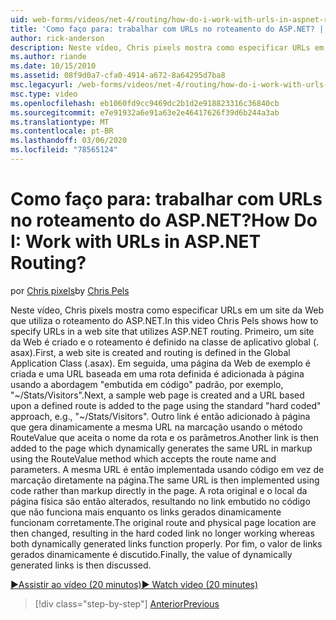 ```yaml
---
uid: web-forms/videos/net-4/routing/how-do-i-work-with-urls-in-aspnet-routing
title: 'Como faço para: trabalhar com URLs no roteamento do ASP.NET? | Microsoft Docs'
author: rick-anderson
description: Neste vídeo, Chris pixels mostra como especificar URLs em um site da Web que utiliza o roteamento do ASP.NET. Primeiro, um site é criado e o roteamento é definido no GL...
ms.author: riande
ms.date: 10/15/2010
ms.assetid: 08f9d0a7-cfa0-4914-a672-8a64295d7ba8
msc.legacyurl: /web-forms/videos/net-4/routing/how-do-i-work-with-urls-in-aspnet-routing
msc.type: video
ms.openlocfilehash: eb1060fd9cc9469dc2b1d2e918823316c36840cb
ms.sourcegitcommit: e7e91932a6e91a63e2e46417626f39d6b244a3ab
ms.translationtype: MT
ms.contentlocale: pt-BR
ms.lasthandoff: 03/06/2020
ms.locfileid: "78565124"
---
```

# <a name="how-do-i-work-with-urls-in-aspnet-routing"></a><span data-ttu-id="89215-105">Como faço para: trabalhar com URLs no roteamento do ASP.NET?</span><span class="sxs-lookup"><span data-stu-id="89215-105">How Do I: Work with URLs in ASP.NET Routing?</span></span>

<span data-ttu-id="89215-106">por [Chris pixels](https://twitter.com/chrispels)</span><span class="sxs-lookup"><span data-stu-id="89215-106">by [Chris Pels](https://twitter.com/chrispels)</span></span>

<span data-ttu-id="89215-107">Neste vídeo, Chris pixels mostra como especificar URLs em um site da Web que utiliza o roteamento do ASP.NET.</span><span class="sxs-lookup"><span data-stu-id="89215-107">In this video Chris Pels shows how to specify URLs in a web site that utilizes ASP.NET routing.</span></span> <span data-ttu-id="89215-108">Primeiro, um site da Web é criado e o roteamento é definido na classe de aplicativo global (. asax).</span><span class="sxs-lookup"><span data-stu-id="89215-108">First, a web site is created and routing is defined in the Global Application Class (.asax).</span></span> <span data-ttu-id="89215-109">Em seguida, uma página da Web de exemplo é criada e uma URL baseada em uma rota definida é adicionada à página usando a abordagem "embutida em código" padrão, por exemplo, "~/Stats/Visitors".</span><span class="sxs-lookup"><span data-stu-id="89215-109">Next, a sample web page is created and a URL based upon a defined route is added to the page using the standard "hard coded" approach, e.g., "~/Stats/Visitors".</span></span> <span data-ttu-id="89215-110">Outro link é então adicionado à página que gera dinamicamente a mesma URL na marcação usando o método RouteValue que aceita o nome da rota e os parâmetros.</span><span class="sxs-lookup"><span data-stu-id="89215-110">Another link is then added to the page which dynamically generates the same URL in markup using the RouteValue method which accepts the route name and parameters.</span></span> <span data-ttu-id="89215-111">A mesma URL é então implementada usando código em vez de marcação diretamente na página.</span><span class="sxs-lookup"><span data-stu-id="89215-111">The same URL is then implemented using code rather than markup directly in the page.</span></span> <span data-ttu-id="89215-112">A rota original e o local da página física são então alterados, resultando no link embutido no código que não funciona mais enquanto os links gerados dinamicamente funcionam corretamente.</span><span class="sxs-lookup"><span data-stu-id="89215-112">The original route and physical page location are then changed, resulting in the hard coded link no longer working whereas both dynamically generated links function properly.</span></span> <span data-ttu-id="89215-113">Por fim, o valor de links gerados dinamicamente é discutido.</span><span class="sxs-lookup"><span data-stu-id="89215-113">Finally, the value of dynamically generated links is then discussed.</span></span>

[<span data-ttu-id="89215-114">&#9654;Assistir ao vídeo (20 minutos)</span><span class="sxs-lookup"><span data-stu-id="89215-114">&#9654; Watch video (20 minutes)</span></span>](https://channel9.msdn.com/Blogs/ASP-NET-Site-Videos/how-do-i-work-with-urls-in-aspnet-routing)

> [!div class="step-by-step"]
> [<span data-ttu-id="89215-115">Anterior</span><span class="sxs-lookup"><span data-stu-id="89215-115">Previous</span></span>](how-do-i-use-routing-with-aspnet-web-forms.md)
